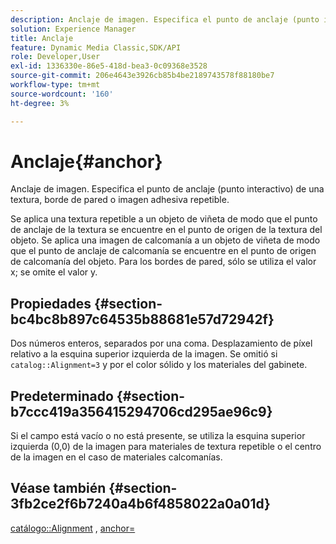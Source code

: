 ```yaml
---
description: Anclaje de imagen. Especifica el punto de anclaje (punto interactivo) de una textura, borde de pared o imagen adhesiva repetible.
solution: Experience Manager
title: Anclaje
feature: Dynamic Media Classic,SDK/API
role: Developer,User
exl-id: 1336330e-86e5-418d-bea3-0c09368e3528
source-git-commit: 206e4643e3926cb85b4be2189743578f88180be7
workflow-type: tm+mt
source-wordcount: '160'
ht-degree: 3%

---
```


# Anclaje{#anchor}

Anclaje de imagen. Especifica el punto de anclaje (punto interactivo) de una textura, borde de pared o imagen adhesiva repetible.

Se aplica una textura repetible a un objeto de viñeta de modo que el punto de anclaje de la textura se encuentre en el punto de origen de la textura del objeto. Se aplica una imagen de calcomanía a un objeto de viñeta de modo que el punto de anclaje de calcomanía se encuentre en el punto de origen de calcomanía del objeto. Para los bordes de pared, sólo se utiliza el valor x; se omite el valor y.

## Propiedades {#section-bc4bc8b897c64535b88681e57d72942f}

Dos números enteros, separados por una coma. Desplazamiento de píxel relativo a la esquina superior izquierda de la imagen. Se omitió si `catalog::Alignment=3` y por el color sólido y los materiales del gabinete.

## Predeterminado {#section-b7ccc419a356415294706cd295ae96c9}

Si el campo está vacío o no está presente, se utiliza la esquina superior izquierda (0,0) de la imagen para materiales de textura repetible o el centro de la imagen en el caso de materiales calcomanías.

## Véase también {#section-3fb2ce2f6b7240a4b6f4858022a0a01d}

[catálogo::Alignment](../../../../../ir-api/material-cat/image-rendering-api-ref/c-ir-material-catalog/c-ir-material-data-reference/r-ir-alignment.md#reference-e52152e8dc244d0aa13b40c615d0f399) , [anchor=](../../../../../ir-api/http-protocol/image-rendering-api-ref/c-ir-http-protocol-ref/c-ir-http-protocol-command-reference/r-ir-http-anchor.md#reference-d53923d785c9442997dc7f2199524c26)
